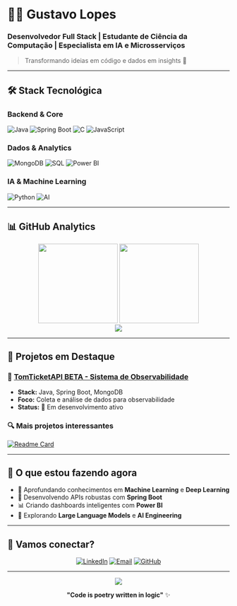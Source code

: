 # 👨‍💻 Gustavo Lopes

### Desenvolvedor Full Stack | Estudante de Ciência da Computação | Especialista em IA e Microsserviços

> Transformando ideias em código e dados em insights 🚀

---

## 🛠️ Stack Tecnológica

### **Backend & Core**
![Java](https://img.shields.io/badge/Java-ED8B00?style=for-the-badge&logo=openjdk&logoColor=white)
![Spring Boot](https://img.shields.io/badge/Spring_Boot-6DB33F?style=for-the-badge&logo=spring-boot&logoColor=white)
![C](https://img.shields.io/badge/C-00599C?style=for-the-badge&logo=c&logoColor=white)
![JavaScript](https://img.shields.io/badge/JavaScript-F7DF1E?style=for-the-badge&logo=javascript&logoColor=black)

### **Dados & Analytics**
![MongoDB](https://img.shields.io/badge/MongoDB-47A248?style=for-the-badge&logo=mongodb&logoColor=white)
![SQL](https://img.shields.io/badge/SQL-4479A1?style=for-the-badge&logo=postgresql&logoColor=white)
![Power BI](https://img.shields.io/badge/Power_BI-F2C811?style=for-the-badge&logo=powerbi&logoColor=black)

### **IA & Machine Learning**
![Python](https://img.shields.io/badge/Python-3776AB?style=for-the-badge&logo=python&logoColor=white)
![AI](https://img.shields.io/badge/AI-FF6B6B?style=for-the-badge&logo=tensorflow&logoColor=white)

---

## 📊 GitHub Analytics

<div align="center">
  <img height="180em" src="https://github-readme-stats.vercel.app/api?username=GustavoMachado-dev&show_icons=true&theme=tokyonight&hide_border=true&count_private=true&include_all_commits=true"/>
  <img height="180em" src="https://github-readme-stats.vercel.app/api/top-langs/?username=GustavoMachado-dev&layout=compact&theme=tokyonight&hide_border=true"/>
</div>

<div align="center">
  <img src="https://github-readme-streak-stats.herokuapp.com/?user=GustavoMachado-dev&theme=tokyonight&hide_border=true"/>
</div>

---

## 🚀 Projetos em Destaque

### 📡 [TomTicketAPI BETA - Sistema de Observabilidade](https://github.com/GustavoMachado-dev/GalacticMongo-BETA)
- **Stack:** Java, Spring Boot, MongoDB
- **Foco:** Coleta e análise de dados para observabilidade
- **Status:** 🚧 Em desenvolvimento ativo

### 🔍 Mais projetos interessantes
[![Readme Card](https://github-readme-stats.vercel.app/api/pin/?username=GustavoMachado-dev&repo=GalacticMongo-BETA&theme=tokyonight&hide_border=true)](https://github.com/GustavoMachado-dev/GalacticMongo-BETA)

---

## 🎯 O que estou fazendo agora

- 🌱 Aprofundando conhecimentos em **Machine Learning** e **Deep Learning**
- 🔭 Desenvolvendo APIs robustas com **Spring Boot**
- 📊 Criando dashboards inteligentes com **Power BI**
- 🤖 Explorando **Large Language Models** e **AI Engineering**

---

## 🤝 Vamos conectar?

<div align="center">
  
[![LinkedIn](https://img.shields.io/badge/LinkedIn-0077B5?style=for-the-badge&logo=linkedin&logoColor=white)](https://www.linkedin.com/in/gustavomachado-dev)
[![Email](https://img.shields.io/badge/Email-D14836?style=for-the-badge&logo=gmail&logoColor=white)](mailto:gustavof.docentemachado@gmail.com)
[![GitHub](https://img.shields.io/badge/GitHub-100000?style=for-the-badge&logo=github&logoColor=white)](https://github.com/GustavoMachado-dev)

</div>

---

<div align="center">
  <img src="https://komarev.com/ghpvc/?username=GustavoMachado-dev&color=blueviolet&style=for-the-badge"/>
</div>

<div align="center">
  
**"Code is poetry written in logic"** ✨

</div>
